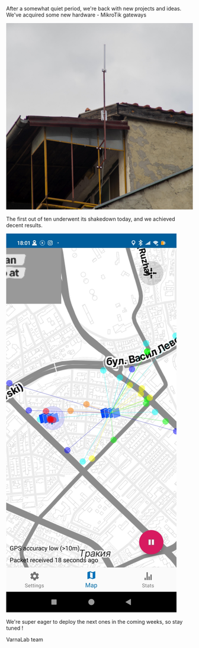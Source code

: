 After a somewhat quiet period, we're back with new projects and ideas. We've acquired some new hardware - MikroTik gateways

![ttn](images/gateway.jpg)

The first out of ten underwent its shakedown today, and we achieved decent results.

![test](images/mapper.jpg)

We're super eager to deploy the next ones in the coming weeks, so stay tuned !

VarnaLab team
